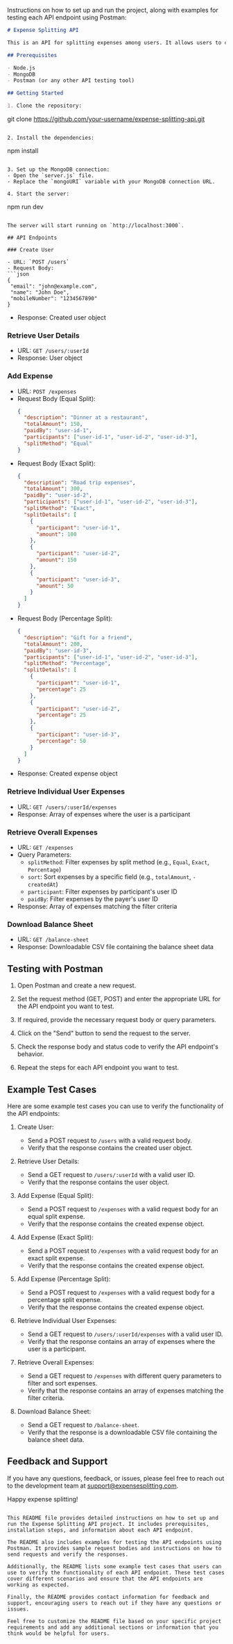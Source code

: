 Instructions on how to set up and run the project, along with examples for testing each API endpoint using Postman:

```markdown
# Expense Splitting API

This is an API for splitting expenses among users. It allows users to create expenses, retrieve individual and overall expenses, and download a balance sheet.

## Prerequisites

- Node.js 
- MongoDB
- Postman (or any other API testing tool)

## Getting Started

1. Clone the repository:
   ```
   git clone https://github.com/your-username/expense-splitting-api.git
   ```

2. Install the dependencies:
   ```
   npm install
   ```

3. Set up the MongoDB connection:
   - Open the `server.js` file.
   - Replace the `mongoURI` variable with your MongoDB connection URL.

4. Start the server:
   ```
   npm run dev
   ```

   The server will start running on `http://localhost:3000`.

## API Endpoints

### Create User

- URL: `POST /users`
- Request Body:
  ```json
  {
    "email": "john@example.com",
    "name": "John Doe",
    "mobileNumber": "1234567890"
  }
  ```
- Response: Created user object

### Retrieve User Details

- URL: `GET /users/:userId`
- Response: User object

### Add Expense

- URL: `POST /expenses`
- Request Body (Equal Split):
  ```json
  {
    "description": "Dinner at a restaurant",
    "totalAmount": 150,
    "paidBy": "user-id-1",
    "participants": ["user-id-1", "user-id-2", "user-id-3"],
    "splitMethod": "Equal"
  }
  ```
- Request Body (Exact Split):
  ```json
  {
    "description": "Road trip expenses",
    "totalAmount": 300,
    "paidBy": "user-id-2",
    "participants": ["user-id-1", "user-id-2", "user-id-3"],
    "splitMethod": "Exact",
    "splitDetails": [
      {
        "participant": "user-id-1",
        "amount": 100
      },
      {
        "participant": "user-id-2",
        "amount": 150
      },
      {
        "participant": "user-id-3",
        "amount": 50
      }
    ]
  }
  ```
- Request Body (Percentage Split):
  ```json
  {
    "description": "Gift for a friend",
    "totalAmount": 200,
    "paidBy": "user-id-3",
    "participants": ["user-id-1", "user-id-2", "user-id-3"],
    "splitMethod": "Percentage",
    "splitDetails": [
      {
        "participant": "user-id-1",
        "percentage": 25
      },
      {
        "participant": "user-id-2",
        "percentage": 25
      },
      {
        "participant": "user-id-3",
        "percentage": 50
      }
    ]
  }
  ```
- Response: Created expense object

### Retrieve Individual User Expenses

- URL: `GET /users/:userId/expenses`
- Response: Array of expenses where the user is a participant

### Retrieve Overall Expenses

- URL: `GET /expenses`
- Query Parameters:
  - `splitMethod`: Filter expenses by split method (e.g., `Equal`, `Exact`, `Percentage`)
  - `sort`: Sort expenses by a specific field (e.g., `totalAmount`, `-createdAt`)
  - `participant`: Filter expenses by participant's user ID
  - `paidBy`: Filter expenses by the payer's user ID
- Response: Array of expenses matching the filter criteria

### Download Balance Sheet

- URL: `GET /balance-sheet`
- Response: Downloadable CSV file containing the balance sheet data

## Testing with Postman

1. Open Postman and create a new request.

2. Set the request method (GET, POST) and enter the appropriate URL for the API endpoint you want to test.

3. If required, provide the necessary request body or query parameters.

4. Click on the "Send" button to send the request to the server.

5. Check the response body and status code to verify the API endpoint's behavior.

6. Repeat the steps for each API endpoint you want to test.

## Example Test Cases

Here are some example test cases you can use to verify the functionality of the API endpoints:

1. Create User:
   - Send a POST request to `/users` with a valid request body.
   - Verify that the response contains the created user object.

2. Retrieve User Details:
   - Send a GET request to `/users/:userId` with a valid user ID.
   - Verify that the response contains the user object.

3. Add Expense (Equal Split):
   - Send a POST request to `/expenses` with a valid request body for an equal split expense.
   - Verify that the response contains the created expense object.

4. Add Expense (Exact Split):
   - Send a POST request to `/expenses` with a valid request body for an exact split expense.
   - Verify that the response contains the created expense object.

5. Add Expense (Percentage Split):
   - Send a POST request to `/expenses` with a valid request body for a percentage split expense.
   - Verify that the response contains the created expense object.

6. Retrieve Individual User Expenses:
   - Send a GET request to `/users/:userId/expenses` with a valid user ID.
   - Verify that the response contains an array of expenses where the user is a participant.

7. Retrieve Overall Expenses:
   - Send a GET request to `/expenses` with different query parameters to filter and sort expenses.
   - Verify that the response contains an array of expenses matching the filter criteria.

8. Download Balance Sheet:
   - Send a GET request to `/balance-sheet`.
   - Verify that the response is a downloadable CSV file containing the balance sheet data.

## Feedback and Support

If you have any questions, feedback, or issues, please feel free to reach out to the development team at [support@expensesplitting.com](mailto:support@expensesplitting.com).

Happy expense splitting!
```

This README file provides detailed instructions on how to set up and run the Expense Splitting API project. It includes prerequisites, installation steps, and information about each API endpoint.

The README also includes examples for testing the API endpoints using Postman. It provides sample request bodies and instructions on how to send requests and verify the responses.

Additionally, the README lists some example test cases that users can use to verify the functionality of each API endpoint. These test cases cover different scenarios and ensure that the API endpoints are working as expected.

Finally, the README provides contact information for feedback and support, encouraging users to reach out if they have any questions or issues.

Feel free to customize the README file based on your specific project requirements and add any additional sections or information that you think would be helpful for users.
